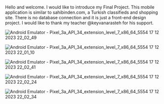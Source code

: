 Hello and welcome.
I would like to introduce my Final Project.
This mobile application is similar to sahibinden.com, a Turkish classifieds and shopping site.
There is no database connection and it is just a front-end design project.
I would like to thank my teacher @keyvanarasteh for his support.


![Android Emulator - Pixel_3a_API_34_extension_level_7_x86_64_5554 17 12 2023 22_02_49](https://github.com/doganakbaba/Mobile_Application_Sample_with_Flutter/assets/127808421/fc32112a-b8fc-49f4-a928-42cb0963fce3)

![Android Emulator - Pixel_3a_API_34_extension_level_7_x86_64_5554 17 12 2023 22_01_10](https://github.com/doganakbaba/Mobile_Application_Sample_with_Flutter/assets/127808421/cbe1cd86-932d-4178-8499-00d02aba7e7f)

![Android Emulator - Pixel_3a_API_34_extension_level_7_x86_64_5554 17 12 2023 22_02_41](https://github.com/doganakbaba/Mobile_Application_Sample_with_Flutter/assets/127808421/5ccfe708-81c7-47a1-b38f-c5d8e6a2fc48)

![Android Emulator - Pixel_3a_API_34_extension_level_7_x86_64_5554 17 12 2023 22_02_24](https://github.com/doganakbaba/Mobile_Application_Sample_with_Flutter/assets/127808421/e208967d-5e17-4c7a-a794-d6019a4a3ece)

![Android Emulator - Pixel_3a_API_34_extension_level_7_x86_64_5554 17 12 2023 22_02_34](https://github.com/doganakbaba/Mobile_Application_Sample_with_Flutter/assets/127808421/39514f35-007a-4eaf-94e6-6660ee86211d)
